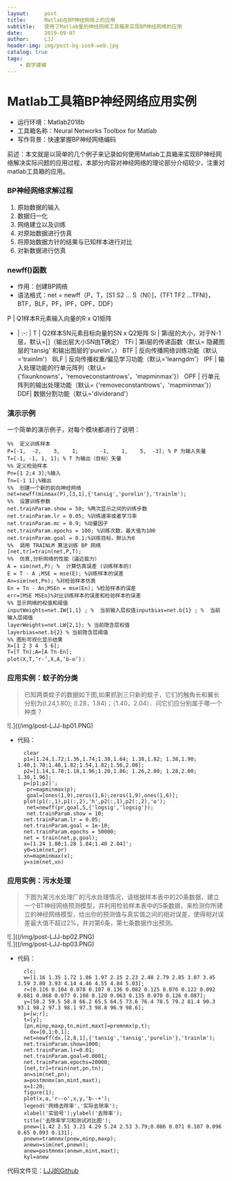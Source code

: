 ```yaml
---
layout:     post
title:      Matlab在BP神经网络上的应用
subtitle:   使用了Matlab里的神经网络工具箱来实现BP神经网络的应用
date:       2019-09-07
author:     LJJ
header-img: img/post-bg-ios9-web.jpg
catalog: true
tags:
    - 数学建模
---
```


# Matlab工具箱BP神经网络应用实例
- 运行环境：Matlab2018b
- 工具箱名称：Neural Networks Toolbox for Matlab
- 写作背景：快速掌握BP神经网络编码

前述：本文就是以简单的几个例子来记录如何使用Matlab工具箱来实现BP神经网络解决实际问题的应用过程，本部分内容对神经网络的理论部分介绍较少，注重对matlab工具箱的应用。

### BP神经网络求解过程
1. 原始数据的输入
2. 数据归一化
3. 网络建立以及训练
4. 对原始数据进行仿真
5. 将原始数据方针的结果与已知样本进行对比
6. 对新数据进行仿真

### newff()函数
- 作用：创建BP网络
- 语法格式：net = newff（P，T，[S1 S2 ... S（Nl）]，{TF1 TF2 ...TFNl}，BTF，BLF，PF，IPF，OPF，DDF）

P | Q1样本R元素输入向量的R x Q1矩阵
- | :-: | 
T | Q2样本SN元素目标向量的SN x Q2矩阵
Si | 第i层的大小，对于N-1层，默认=[]（输出层大小SN由T确定）
TFi | 第i层的传递函数（默认= 隐藏图层的'tansig' 和输出图层的'purelin'。）
BTF | 反向传播网络训练功能（默认='trainlm'）
BLF | 反向传播权重/偏见学习功能（默认='learngdm'）
IPF | 输入处理功能的行单元阵列（默认={'fixunknowns'，'removeconstantrows'，'mapminmax'}）
OPF | 行单元阵列的输出处理功能（默认= {'removeconstantrows'，'mapminmax'}）
DDF| 数据分割功能（默认='dividerand'）
 
 ### 演示示例
一个简单的演示例子，对每个模块都进行了说明：

    %%  定义训练样本 
    P=[-1,  -2,    3,    1;       -1,    1,    5,  -3]; % P 为输入矢量 
    T=[-1, -1, 1, 1]; % T 为输出（目标）矢量 
    %% 定义检验样本
    Pn=[1 2;4 3];%输入
    Tn=[-1 1];%输出
    %%  创建一个新的前向神经网络 
    net=newff(minmax(P),[3,1],{'tansig','purelin'},'trainlm');
    %%  设置训练参数 
    net.trainParam.show = 50; %两次显示之间的训练步数
    net.trainParam.lr = 0.05; %训练速率或者学习率
    net.trainParam.mc = 0.9; %动量因子
    net.trainParam.epochs = 100; %训练次数，最大值为100
    net.trainParam.goal = 0.1;%训练目标，默认为0
    %%  调用 TRAINLM 算法训练 BP 网络 
    [net,tr]=train(net,P,T); 
    %%  仿真,分析网络的性能（逼近能力）
    A = sim(net,P); %  计算仿真误差 (训练样本的)
    E = T - A ;MSE = mse(E); %训练样本的误差 
    An=sim(net,Pn); %对检验样本仿真
    En = Tn - An;MSEn = mse(En); %检验样本的误差
    err=[MSE MSEn]%对比训练样本的误差和检验样本的误差
    %% 显示网络的权值和阈值 
    inputWeights=net.IW{1,1} ; %  当前输入层权值inputbias=net.b{1} ; %  当前输入层阈值 
    layerWeights=net.LW{2,1}; % 当前隐含层权值
    layerbias=net.b{2} % 当前隐含层阈值
    %% 图形可视化显示结果
    X=[1 2 3 4  5 6];
    T=[T Tn];A=[A Tn-En];
    plot(X,T,‘r-’,X,A,‘b-o’)； 

### 应用实例：蚊子的分类
> 已知两类蚊子的数据如下图,如果抓到三只新的蚊子，它们的触角长和翼长分别为(l.24,1.80); (l.28，1.84)；（1.40，2.04）．问它们应分别属于哪一个种类？

![.]((/img/post-LJJ-bp01.PNG)

- 代码：

        clear
        p1=[1.24,1.72;1.36,1.74;1.38,1.64; 1.38,1.82; 1.38,1.90; 1.40,1.70;1.48,1.82;1.54,1.82;1.56,2.08];
        p2=[1.14,1.78;1.18,1.96;1.20,1.86; 1.26,2.00; 1.28,2.00; 1.30,1.96];
        p=[p1;p2]'; 
         pr=mapminmax(p);
         goal=[ones(1,9),zeros(1,6);zeros(1,9),ones(1,6)];
        plot(p1(:,1),p1(:,2),'h',p2(:,1),p2(:,2),'o');
         net=newff(pr,goal,5,{'logsig','logsig'});
         net.trainParam.show = 10;
        net.trainParam.lr = 0.05;
        net.trainParam.goal = 1e-10;
        net.trainParam.epochs = 50000;
        net = train(net,p,goal);
        x=[1.24 1.80;1.28 1.84;1.40 2.04]';
        y0=sim(net,pr)
        xn=mapminmax(x);
        y=sim(net,xn)

### 应用实例：污水处理
>  下图为某污水处理厂的污水处理情况，请根据样本表中的20条数据，建立一个BT神经网络预测模型，并利用检验样本表中的5条数据，来检测你所建立的神经网络模型，给出你的预测值与真实值之间的相对误差，使得相对误差最大值不超过2%，并对第6条，第七条数据作出预测。

![.]((/img/post-LJJ-bp02.PNG)  
![.]((/img/post-LJJ-bp03.PNG)

- 代码：

        clc;
        w=[1.16 1.35 1.72 1.86 1.97 2.15 2.23 2.48 2.79 2.85 3.07 3.45 3.59 3.80 3.93 4.14 4.46 4.55 4.84 5.03];
        r=[0.116 0.104 0.078 0.107 0.136 0.082 0.125 0.076 0.122 0.092 0.081 0.068 0.077 0.108 0.128 0.063 0.135 0.070 0.126 0.087];
        y=[50.2 59.5 58.8 66.2 65.5 64.5 73.6 76.4 78.5 79.2 81.4 90.3 93.1 98.2 97.3 98.1 97.3 98.8 96.9 98.6];
        p=[w;r];
        t=[y];
        [pn,minp,maxp,tn,mint,maxt]=premnmx(p,t);
          dx=[0,1;0,1];
        net=newff(dx,[2,8,1],{'tansig','tansig','purelin'},'trainlm');
        net.trainParam.show=1000;
        net.trainParam.lr=0.01;
        net.trainParam.goal=0.0001;
        net.trainParam.epochs=20000;
        [net,tr]=train(net,pn,tn);
        an=sim(net,pn);
        a=postmnmx(an,mint,maxt);
        x=1:20;
        figure(1);
        plot(x,a,'r--o',x,y,'b--+');
        legend('网络去除率','实际去除率');
        xlabel('实验号');ylabel('去除率');
        title('去除率学习和测试对比图');
        pnew=[1.42 2.51 3.21 4.29 5.24 2.53 3.79;0.086 0.071 0.107 0.096 0.65 0.093 0.131];
        pnewn=tramnmx(pnew,minp,maxp);
        anewn=sim(net,pnewn);
        anew=postmnmx(anewn,mint,maxt);
        kyl=anew

代码文件见：[LJJ的Github](https://github.com/knight-peanut/Matlab-plot-model/tree/master/example)
